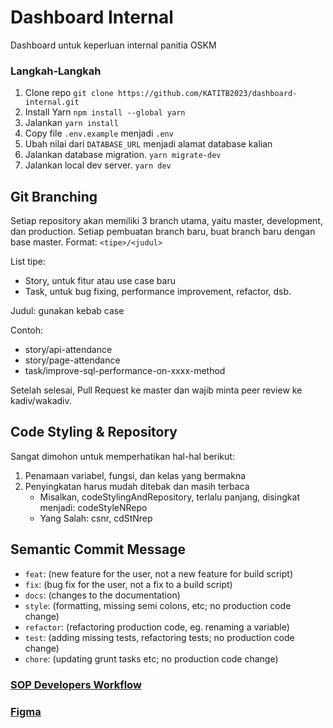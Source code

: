 # Dashboard Internal

Dashboard untuk keperluan internal panitia OSKM

### Langkah-Langkah

1. Clone repo `git clone https://github.com/KATITB2023/dashboard-internal.git`
2. Install Yarn `npm install --global yarn`
3. Jalankan `yarn install`
4. Copy file `.env.example` menjadi `.env`
5. Ubah nilai dari `DATABASE_URL` menjadi alamat database kalian
6. Jalankan database migration. `yarn migrate-dev`
7. Jalankan local dev server. `yarn dev`

## Git Branching

Setiap repository akan memiliki 3 branch utama, yaitu master, development, dan production.
Setiap pembuatan branch baru, buat branch baru dengan base master.
Format: `<tipe>/<judul>`

List tipe:

- Story, untuk fitur atau use case baru
- Task, untuk bug fixing, performance improvement, refactor, dsb.

Judul: gunakan kebab case

Contoh:

- story/api-attendance
- story/page-attendance
- task/improve-sql-performance-on-xxxx-method

Setelah selesai, Pull Request ke master dan wajib minta peer review ke kadiv/wakadiv.

## Code Styling & Repository

Sangat dimohon untuk memperhatikan hal-hal berikut:

1. Penamaan variabel, fungsi, dan kelas yang bermakna
2. Penyingkatan harus mudah ditebak dan masih terbaca
   - Misalkan, codeStylingAndRepository, terlalu panjang, disingkat menjadi: codeStyleNRepo
   - Yang Salah: csnr, cdStNrep

## Semantic Commit Message

- `feat`: (new feature for the user, not a new feature for build script)
- `fix`: (bug fix for the user, not a fix to a build script)
- `docs`: (changes to the documentation)
- `style`: (formatting, missing semi colons, etc; no production code change)
- `refactor`: (refactoring production code, eg. renaming a variable)
- `test`: (adding missing tests, refactoring tests; no production code change)
- `chore`: (updating grunt tasks etc; no production code change)

### [SOP Developers Workflow](https://docs.google.com/document/d/1-4oVwVxLDdNSB2XVaOn4yLy0dI7WCb-5ydRP0Tk5-BE/edit)

### [Figma](https://www.figma.com/file/D13nNg1KRtBD8gNoPDPFIS/OSKM-2023?type=design&t=HfvyQWOFEdgD0gS6-6)
